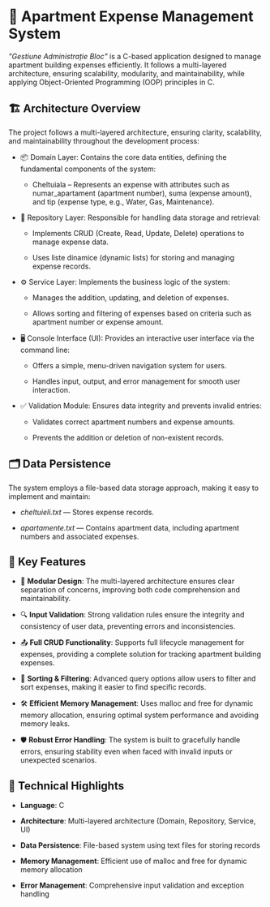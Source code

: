 # 🏢 Apartment Expense Management System

*"Gestiune Administrație Bloc"* is a C-based application designed to manage apartment building expenses efficiently. It follows a multi-layered architecture, ensuring scalability, modularity, and maintainability, while applying Object-Oriented Programming (OOP) principles in C.


## 🏗️ Architecture Overview

The project follows a multi-layered architecture, ensuring clarity, scalability, and maintainability throughout the development process:

-  📦 Domain Layer: Contains the core data entities, defining the fundamental components of the system:

      -  Cheltuiala – Represents an expense with attributes such as numar_apartament (apartment number), suma (expense amount), and tip (expense type, e.g., Water, Gas, Maintenance).

-  💾 Repository Layer: Responsible for handling data storage and retrieval:

      -  Implements CRUD (Create, Read, Update, Delete) operations to manage expense data.

      -  Uses liste dinamice (dynamic lists) for storing and managing expense records.

-  ⚙️ Service Layer: Implements the business logic of the system:

      -  Manages the addition, updating, and deletion of expenses.

      -  Allows sorting and filtering of expenses based on criteria such as apartment number or expense amount.

-  🖥️ Console Interface (UI): Provides an interactive user interface via the command line:

      -  Offers a simple, menu-driven navigation system for users.

      -  Handles input, output, and error management for smooth user interaction.

-  ✅ Validation Module: Ensures data integrity and prevents invalid entries:

      -  Validates correct apartment numbers and expense amounts.

      -  Prevents the addition or deletion of non-existent records.

## 🗂️ Data Persistence
The system employs a file-based data storage approach, making it easy to implement and maintain:

-  *cheltuieli.txt* — Stores expense records.

-  *apartamente.txt* — Contains apartment data, including apartment numbers and associated expenses.

## 🌟 Key Features
-  🎯 **Modular Design**: The multi-layered architecture ensures clear separation of concerns, improving both code comprehension and maintainability.

-  🔍 **Input Validation**: Strong validation rules ensure the integrity and consistency of user data, preventing errors and inconsistencies.

-  📤 **Full CRUD Functionality**: Supports full lifecycle management for expenses, providing a complete solution for tracking apartment building expenses.

-  📑 **Sorting & Filtering**: Advanced query options allow users to filter and sort expenses, making it easier to find specific records.

-  🛠️ **Efficient Memory Management**: Uses malloc and free for dynamic memory allocation, ensuring optimal system performance and avoiding memory leaks.

-  🛡️ **Robust Error Handling**: The system is built to gracefully handle errors, ensuring stability even when faced with invalid inputs or unexpected scenarios.

## 🔬 Technical Highlights
-  **Language**: C

-  **Architecture**: Multi-layered architecture (Domain, Repository, Service, UI)

-  **Data Persistence**: File-based system using text files for storing records

-  **Memory Management**: Efficient use of malloc and free for dynamic memory allocation

-  **Error Management**: Comprehensive input validation and exception handling



